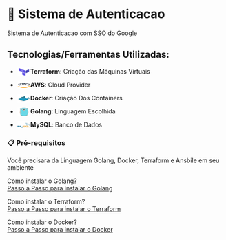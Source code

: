 # 🚀 Sistema de Autenticacao 

Sistema de Autenticacao com SSO do Google 

## Tecnologias/Ferramentas Utilizadas:


- <img align="left" height="20" width="30" src="https://raw.githubusercontent.com/devicons/devicon/master/icons/terraform/terraform-original.svg"> **Terraform**: Criação das Máquinas Virtuais

- <img align="left" height="20" width="30" src="https://raw.githubusercontent.com/devicons/devicon/master/icons/amazonwebservices/amazonwebservices-original-wordmark.svg"> **AWS**: Cloud Provider


- <img align="left" height="20" width="30" src="https://raw.githubusercontent.com/devicons/devicon/master/icons/docker/docker-original.svg"> **Docker**: Criação Dos Containers

- <img align="left" height="20" width="30" src="https://raw.githubusercontent.com/devicons/devicon/master/icons/go/go-original.svg"> **Golang**: Linguagem Escolhida

- <img align="left" height="20" width="30" src="https://raw.githubusercontent.com/devicons/devicon/master/icons/mysql/mysql-original-wordmark.svg"> **MySQL**: Banco de Dados

### 📋 Pré-requisitos

Você precisara da Linguagem Golang, Docker, Terraform e Ansbile em seu ambiente


Como instalar o Golang? 
<br>
<a href="https://go.dev/doc/install">Passo a Passo para instalar o Golang</a>

Como instalar o Terraform? 
<br>
<a href="https://developer.hashicorp.com/terraform/tutorials/aws-get-started/install-cli">Passo a Passo para instalar o Terraform</a>

Como instalar o Docker? 
<br>
<a href="https://docs.docker.com/get-docker/">Passo a Passo para instalar o Docker</a>

<br>
